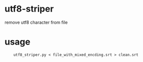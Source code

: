 # utf8-striper
remove utf8 character from file

# usage

```
	utf8_striper.py < file_with_mixed_encding.srt > clean.srt
```

